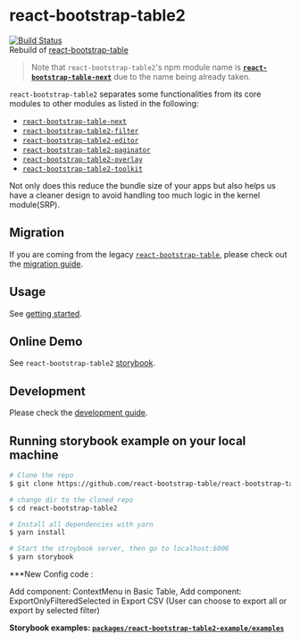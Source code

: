# react-bootstrap-table2

[![Build Status](https://travis-ci.org/react-bootstrap-table/react-bootstrap-table2.svg?branch=master)](https://travis-ci.org/react-bootstrap-table/react-bootstrap-table2)  
Rebuild of [react-bootstrap-table](https://github.com/AllenFang/react-bootstrap-table)

> Note that `react-bootstrap-table2`'s npm module name is [**`react-bootstrap-table-next`**](https://www.npmjs.com/package/react-bootstrap-table-next) due to the name being already taken.

`react-bootstrap-table2` separates some functionalities from its core modules to other modules as listed in the following:

- [`react-bootstrap-table-next`](https://www.npmjs.com/package/react-bootstrap-table-next)
- [`react-bootstrap-table2-filter`](https://www.npmjs.com/package/react-bootstrap-table2-filter)
- [`react-bootstrap-table2-editor`](https://www.npmjs.com/package/react-bootstrap-table2-editor)
- [`react-bootstrap-table2-paginator`](https://www.npmjs.com/package/react-bootstrap-table2-paginator)
- [`react-bootstrap-table2-overlay`](https://www.npmjs.com/package/react-bootstrap-table2-overlay)
- [`react-bootstrap-table2-toolkit`](https://www.npmjs.com/package/react-bootstrap-table2-toolkit)

Not only does this reduce the bundle size of your apps but also helps us have a cleaner design to avoid handling too much logic in the kernel module(SRP).

## Migration

If you are coming from the legacy [`react-bootstrap-table`](https://github.com/AllenFang/react-bootstrap-table/), please check out the [migration guide](./docs/migration.md).

## Usage

See [getting started](https://react-bootstrap-table.github.io/react-bootstrap-table2/docs/getting-started.html).

## Online Demo

See `react-bootstrap-table2` [storybook](https://react-bootstrap-table.github.io/react-bootstrap-table2/storybook/index.html).

## Development

Please check the [development guide](./docs/development.md).

## Running storybook example on your local machine

```sh
# Clone the repo
$ git clone https://github.com/react-bootstrap-table/react-bootstrap-table2.git

# change dir to the cloned repo
$ cd react-bootstrap-table2

# Install all dependencies with yarn
$ yarn install

# Start the stroybook server, then go to localhost:6006
$ yarn storybook

```

***New Config code :

Add component: ContextMenu in Basic Table,
Add component: ExportOnlyFilteredSelected in Export CSV (User can choose to export all or export by selected filter)


**Storybook examples: [`packages/react-bootstrap-table2-example/examples`](https://github.com/react-bootstrap-table/react-bootstrap-table2/tree/master/packages/react-bootstrap-table2-example/examples)**
